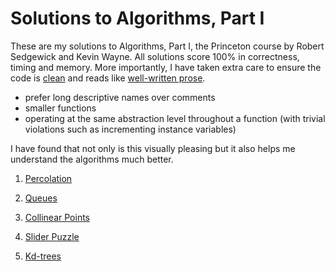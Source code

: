 # Solutions to Algorithms, Part I

These are my solutions to Algorithms, Part I, the Princeton course by Robert Sedgewick and Kevin Wayne. All solutions score 100% in correctness, timing and memory. More importantly, I have taken extra care to ensure the code is [clean](https://www.amazon.co.uk/Clean-Code-Handbook-Software-Craftsmanship/dp/0132350882) and reads like [well-written prose](https://hackernoon.com/how-to-write-clean-code-d557d998bb08).

- prefer long descriptive names over comments
- smaller functions
- operating at the same abstraction level throughout a function (with trivial violations such as incrementing instance variables)

I have found that not only is this visually pleasing but it also helps me understand the algorithms much better.

1. [Percolation](https://coursera.cs.princeton.edu/algs4/assignments/percolation/specification.php)

2. [Queues](https://coursera.cs.princeton.edu/algs4/assignments/queues/specification.php)

3. [Collinear Points](https://coursera.cs.princeton.edu/algs4/assignments/collinear/specification.php)

4. [Slider Puzzle](https://coursera.cs.princeton.edu/algs4/assignments/8puzzle/specification.php)

5. [Kd-trees](https://coursera.cs.princeton.edu/algs4/assignments/kdtree/specification.php)
